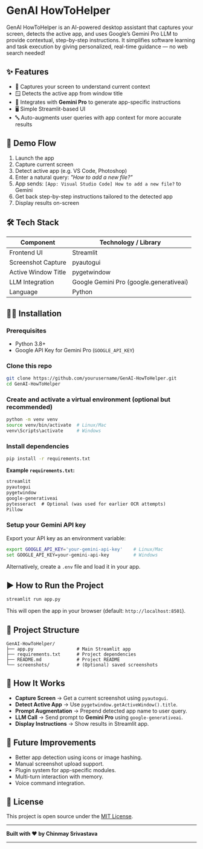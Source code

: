 
# GenAI HowToHelper

GenAI HowToHelper is an AI-powered desktop assistant that captures your screen, detects the active app, and uses Google’s Gemini Pro LLM to provide contextual, step-by-step instructions. It simplifies software learning and task execution by giving personalized, real-time guidance — no web search needed!

## ✨ Features

- 📸 Captures your screen to understand current context
- 🪟 Detects the active app from window title
- 🧠 Integrates with **Gemini Pro** to generate app-specific instructions
- 🖥️ Simple Streamlit-based UI
- 🔤 Auto-augments user queries with app context for more accurate results

## 🚀 Demo Flow

1. Launch the app
2. Capture current screen
3. Detect active app (e.g. VS Code, Photoshop)
4. Enter a natural query: _"How to add a new file?"_
5. App sends: `[App: Visual Studio Code] How to add a new file?` to Gemini
6. Get back step-by-step instructions tailored to the detected app
7. Display results on-screen

## 🛠️ Tech Stack

| Component              | Technology / Library        |
|------------------------|-----------------------------|
| Frontend UI            | Streamlit                   |
| Screenshot Capture     | pyautogui                   |
| Active Window Title    | pygetwindow                 |
| LLM Integration        | Google Gemini Pro (google.generativeai) |
| Language               | Python                      |

## 🧑‍💻 Installation

### Prerequisites

- Python 3.8+
- Google API Key for Gemini Pro (`GOOGLE_API_KEY`)

### Clone this repo

```bash
git clone https://github.com/yourusername/GenAI-HowToHelper.git
cd GenAI-HowToHelper
```

### Create and activate a virtual environment (optional but recommended)

```bash
python -m venv venv
source venv/bin/activate  # Linux/Mac
venv\Scripts\activate     # Windows
```

### Install dependencies

```bash
pip install -r requirements.txt
```

**Example `requirements.txt`:**

```txt
streamlit
pyautogui
pygetwindow
google-generativeai
pytesseract  # Optional (was used for earlier OCR attempts)
Pillow
```

### Setup your Gemini API key

Export your API key as an environment variable:

```bash
export GOOGLE_API_KEY='your-gemini-api-key'    # Linux/Mac
set GOOGLE_API_KEY=your-gemini-api-key         # Windows
```

Alternatively, create a `.env` file and load it in your app.

## ▶️ How to Run the Project

```bash
streamlit run app.py
```

This will open the app in your browser (default: `http://localhost:8501`).

## 📌 Project Structure

```
GenAI-HowToHelper/
├── app.py                # Main Streamlit app
├── requirements.txt      # Project dependencies
├── README.md             # Project README
└── screenshots/          # (Optional) saved screenshots
```

## 🤖 How It Works

- **Capture Screen** → Get a current screenshot using `pyautogui`.
- **Detect Active App** → Use `pygetwindow.getActiveWindow().title`.
- **Prompt Augmentation** → Prepend detected app name to user query.
- **LLM Call** → Send prompt to **Gemini Pro** using `google-generativeai`.
- **Display Instructions** → Show results in Streamlit app.

## 🌟 Future Improvements

- Better app detection using icons or image hashing.
- Manual screenshot upload support.
- Plugin system for app-specific modules.
- Multi-turn interaction with memory.
- Voice command integration.

## 📄 License

This project is open source under the [MIT License](LICENSE).

---

**Built with ❤️ by Chinmay Srivastava**

---
